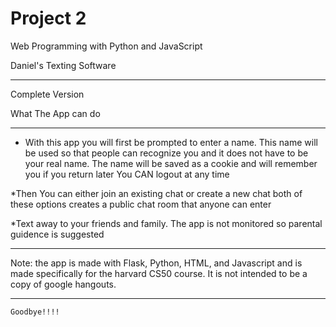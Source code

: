 # Project 2

Web Programming with Python and JavaScript


Daniel's Texting Software
______________________________________________________________________________________

Complete Version




What The App can do
______________________________________________________________________________________

  * With this app you will first be prompted to enter a name.
	This name will be used so that people can recognize you and it does not have 	 	to be your real name. The name will be saved as a cookie and will remember you 	if you return later
  	You CAN logout at any time
  
  *Then You can either join an existing chat or create a new chat
  	both of these options creates a public chat room that anyone can enter
  
  *Text away to your friends and family. 							The app is not monitored so parental guidence is suggested
______________________________________________________________________________________

  Note: the app is made with Flask, Python, HTML, and Javascript and is made         specifically for the harvard CS50 course. It is not intended to be a copy of         google hangouts.


______________________________________________________________________________________

	Goodbye!!!!
